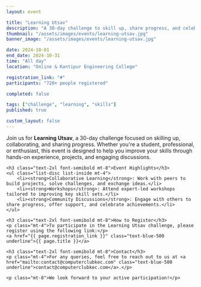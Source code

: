 ```yaml
---
layout: event

title: "Learning Utsav"
description: "A 30-day challenge to skill up, share progress, and celebrate. This challenge is a great way to engage with others and learn new skills. Participants can collaborate on projects, join discussions, and attend workshops tailored to improving their skills. The event focuses on collaborative learning, hands-on experience, and enhancing skill sets in a supportive environment."
thumbnail: "/assets/images/events/learning-utsav.jpg"
banner_image: "/assets/images/events/learning-utsav.jpg"

date: 2024-10-01
end_date: 2024-10-31
time: "All day"
location: "Online & Kantipur Engineering College"

registration_link: "#"
participants: "720+ people registered"

completed: false

tags: ["challenge", "learning", "skills"]
published: true

custom_layout: false
---
```

<!-- Content -->


<div class="prose lg:prose-xl mx-auto">
    <p>Join us for <strong>Learning Utsav</strong>, a 30-day challenge focused on skilling up, collaborating, and sharing progress. Whether you're a student, professional, or enthusiast, this event is designed to help you improve your skills through hands-on experience, projects, and engaging discussions.</p>

    <h3 class="text-2xl font-semibold mt-8">Event Highlights</h3>
    <ul class="list-disc list-inside mt-4">
        <li><strong>Collaborative Learning</strong>: Work with peers to build projects, solve challenges, and exchange ideas.</li>
        <li><strong>Workshops</strong>: Attend expert-led workshops tailored to improving key skill sets.</li>
        <li><strong>Community Discussions</strong>: Engage with others to share progress, offer support, and celebrate achievements.</li>
    </ul>

    <h3 class="text-2xl font-semibold mt-8">How to Register</h3>
    <p class="mt-4">To participate in the Learning Utsav challenge, please register using the following link:</p>
    <a href="{{ page.registration_link }}" class="text-blue-500 underline">{{ page.title }}</a>

    <h3 class="text-2xl font-semibold mt-8">Contact</h3>
    <p class="mt-4">For any queries, feel free to reach out to us at <a href="mailto:contact@computerclubkec.com" class="text-blue-500 underline">contact@computerclubkec.com</a>.</p>

    <p class="mt-8">We look forward to your active participation!</p>
</div>
